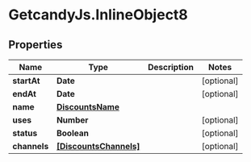 # GetcandyJs.InlineObject8

## Properties

Name | Type | Description | Notes
------------ | ------------- | ------------- | -------------
**startAt** | **Date** |  | [optional] 
**endAt** | **Date** |  | [optional] 
**name** | [**DiscountsName**](DiscountsName.md) |  | 
**uses** | **Number** |  | [optional] 
**status** | **Boolean** |  | [optional] 
**channels** | [**[DiscountsChannels]**](DiscountsChannels.md) |  | [optional] 


